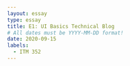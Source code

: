```yaml
---
layout: essay
type: essay
title: E1: UI Basics Technical Blog
# All dates must be YYYY-MM-DD format!
date: 2020-09-15
labels:
  - ITM 352
---
```


